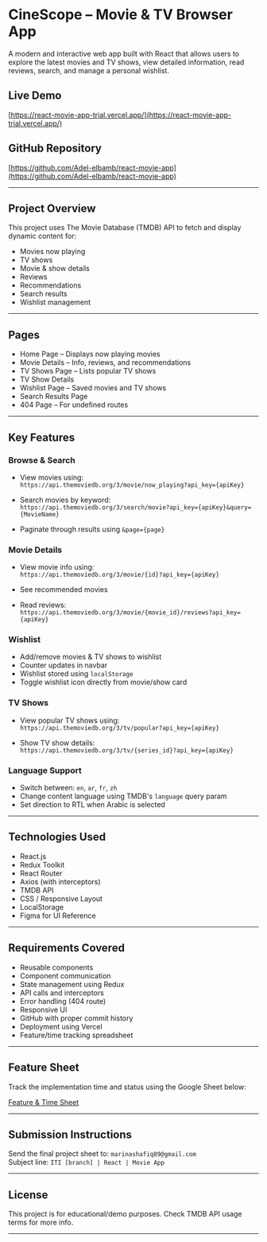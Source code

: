 # CineScope – Movie & TV Browser App

A modern and interactive web app built with React that allows users to explore the latest movies and TV shows, view detailed information, read reviews, search, and manage a personal wishlist.

## Live Demo

[https://react-movie-app-trial.vercel.app/](https://react-movie-app-trial.vercel.app/)

## GitHub Repository

[https://github.com/Adel-elbamb/react-movie-app](https://github.com/Adel-elbamb/react-movie-app)

---

## Project Overview

This project uses The Movie Database (TMDB) API to fetch and display dynamic content for:

- Movies now playing
- TV shows
- Movie & show details
- Reviews
- Recommendations
- Search results
- Wishlist management

---

## Pages

- Home Page – Displays now playing movies
- Movie Details – Info, reviews, and recommendations
- TV Shows Page – Lists popular TV shows
- TV Show Details
- Wishlist Page – Saved movies and TV shows
- Search Results Page
- 404 Page – For undefined routes

---

## Key Features

### Browse & Search

- View movies using:  
  `https://api.themoviedb.org/3/movie/now_playing?api_key={apiKey}`

- Search movies by keyword:  
  `https://api.themoviedb.org/3/search/movie?api_key={apiKey}&query={MovieName}`

- Paginate through results using `&page={page}`

### Movie Details

- View movie info using:  
  `https://api.themoviedb.org/3/movie/{id}?api_key={apiKey}`

- See recommended movies  
- Read reviews:  
  `https://api.themoviedb.org/3/movie/{movie_id}/reviews?api_key={apiKey}`

### Wishlist

- Add/remove movies & TV shows to wishlist
- Counter updates in navbar
- Wishlist stored using `localStorage`
- Toggle wishlist icon directly from movie/show card

### TV Shows

- View popular TV shows using:  
  `https://api.themoviedb.org/3/tv/popular?api_key={apiKey}`

- Show TV show details:  
  `https://api.themoviedb.org/3/tv/{series_id}?api_key={apiKey}`

### Language Support

- Switch between: `en`, `ar`, `fr`, `zh`
- Change content language using TMDB's `language` query param
- Set direction to RTL when Arabic is selected

---

## Technologies Used

- React.js  
- Redux Toolkit  
- React Router  
- Axios (with interceptors)  
- TMDB API  
- CSS / Responsive Layout  
- LocalStorage  
- Figma for UI Reference

---

## Requirements Covered

- Reusable components  
- Component communication  
- State management using Redux  
- API calls and interceptors  
- Error handling (404 route)  
- Responsive UI  
- GitHub with proper commit history  
- Deployment using Vercel  
- Feature/time tracking spreadsheet

---

## Feature Sheet

Track the implementation time and status using the Google Sheet below:

[Feature & Time Sheet](https://docs.google.com/spreadsheets/d/1NRvrJ8pSKXGn2Y4JCvZKdcJJBlVlGqiewtQYZrlkH2U/edit?usp=sharing)

---

## Submission Instructions

Send the final project sheet to: `marinashafiq89@gmail.com`  
Subject line: `ITI [branch] | React | Movie App`

---

## License

This project is for educational/demo purposes. Check TMDB API usage terms for more info.

---


